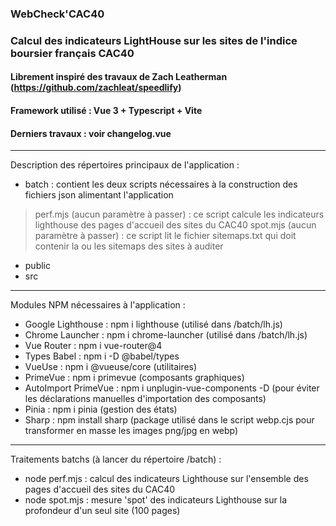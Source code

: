 ### WebCheck'CAC40
### Calcul des indicateurs LightHouse sur les sites de l'indice boursier français CAC40
#### Librement inspiré des travaux de Zach Leatherman (https://github.com/zachleat/speedlify)
#### Framework utilisé : Vue 3 + Typescript + Vite
#### Derniers travaux : voir changelog.vue

---

Description des répertoires principaux de l'application :
- batch : contient les deux scripts nécessaires à la construction des fichiers json alimentant l'application
> perf.mjs (aucun paramètre à passer) : ce script calcule les indicateurs lighthouse des pages d'accueil des sites du CAC40 
> spot.mjs (aucun paramètre à passer) : ce script lit le fichier sitemaps.txt qui doit contenir la ou les sitemaps des sites à auditer
- public
- src

---

Modules NPM nécessaires à l'application :
- Google Lighthouse : npm i lighthouse (utilisé dans /batch/lh.js)
- Chrome Launcher : npm i chrome-launcher (utilisé dans /batch/lh.js)
- Vue Router : npm i vue-router@4
- Types Babel : npm i -D @babel/types
- VueUse : npm i @vueuse/core (utilitaires)
- PrimeVue : npm i primevue (composants graphiques)
- AutoImport PrimeVue : npm i unplugin-vue-components -D (pour éviter les déclarations manuelles d'importation des composants)
- Pinia : npm i pinia (gestion des états)
- Sharp : npm install sharp (package utilisé dans le script webp.cjs pour transformer en masse les images png/jpg en webp)

---

Traitements batchs (à lancer du répertoire /batch) :
- node perf.mjs : calcul des indicateurs Lighthouse sur l'ensemble des pages d'accueil des sites du CAC40 
- node spot.mjs : mesure 'spot' des indicateurs Lighthouse sur la profondeur d'un seul site (100 pages)
